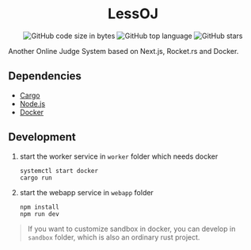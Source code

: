 <h1 align="center">LessOJ</h1>

<div align="center">
  <img alt="GitHub code size in bytes" src="https://img.shields.io/github/languages/code-size/TwinklerG/Less-OJ">
  <img alt="GitHub top language" src="https://img.shields.io/github/languages/top/TwinklerG/Less-OJ">
  <img alt="GitHub stars" src="https://img.shields.io/github/stars/TwinklerG/Less-OJ">
</div>

Another Online Judge System based on Next.js, Rocket.rs and Docker.

## Dependencies

- [Cargo](https://github.com/rust-lang/cargo)
- [Node.js](https://nodejs.org/)
- [Docker](https://www.docker.com/)

## Development

1. start the worker service in `worker` folder which needs docker

    ```shell
    systemctl start docker
    cargo run
    ```

2. start the webapp service in `webapp` folder

    ```shell
    npm install
    npm run dev
    ```

> If you want to customize sandbox in docker, you can develop in `sandbox` folder, which is also an ordinary rust project.